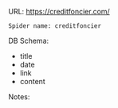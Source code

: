 URL: https://creditfoncier.com/

    Spider name: creditfoncier

DB Schema:
- title
- date
- link
- content

Notes: